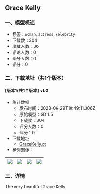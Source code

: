 ## Grace Kelly
### 一、模型概述

- 标签：`woman`, `actress`, `celebrity`
- 下载数：304
- 收藏人数：36
- 评论人数：0
- 评分人数：0
- 评分：0

### 二、下载地址（共1个版本）

#### [版本1/共1个版本] v1.0

- 统计数据
  - 发布时间：2023-06-29T10:49:11.306Z
  - 原始模型：SD 1.5
  - 下载数：304
  - 评分人数：0
  - 评分：0
- 下载地址
  - [GraceKelly.pt](https://civitai.com/api/download/models/106509)
- 样例图像：

| <img src="https://image.civitai.com/xG1nkqKTMzGDvpLrqFT7WA/4171caf8-631f-47f9-8f54-52f9e3986bfe/width=450/1332949.jpeg" /> | <img src="https://image.civitai.com/xG1nkqKTMzGDvpLrqFT7WA/1c0ebb6a-e430-4a30-9c0c-4d7e920d57cd/width=450/1332951.jpeg" /> | <img src="https://image.civitai.com/xG1nkqKTMzGDvpLrqFT7WA/47f7ab64-81c6-4539-b06c-83210f554021/width=450/1332952.jpeg" /> | <img src="https://image.civitai.com/xG1nkqKTMzGDvpLrqFT7WA/c106b0c7-3192-466a-b2ba-6e28f2e7acf9/width=450/1332950.jpeg" /> |
| ---- | ---- | ---- | ---- |


### 三、详情
<p>The very beautiful Grace Kelly</p>